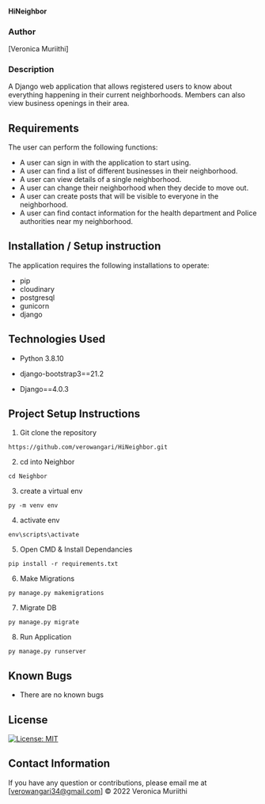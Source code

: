 #### HiNeighbor
### Author

[Veronica Muriithi]

### Description
A Django web application that allows registered users to know about everything happening in their current neighborhoods. Members can also view business openings in their area.




## Requirements
The user can perform the following functions:

-  A user can sign in with the application to start using.
-  A user can find a list of different businesses in their neighborhood.
-  A user can  view details of a single neighborhood.
-  A user can change their neighborhood when they decide to move out.
- A user can create posts that will be visible to everyone in the neighborhood.
- A user can find contact information for the health department and Police authorities near my neighborhood.


## Installation / Setup instruction
The application requires the following installations to operate:
- pip
- cloudinary
- postgresql
- gunicorn
- django

## Technologies Used
- Python 3.8.10

- django-bootstrap3==21.2
- Django==4.0.3

## Project Setup Instructions
1) Git clone the repository 
```
https://github.com/verowangari/HiNeighbor.git
```
2. cd into  Neighbor
```
cd Neighbor
```
3. create a virtual env
```
py -m venv env
```
4. activate env
```
env\scripts\activate
```
5. Open CMD & Install Dependancies
```
pip install -r requirements.txt
```
6. Make Migrations
```
py manage.py makemigrations
```
7. Migrate DB
```
py manage.py migrate
```
8. Run Application
```
py manage.py runserver
```

## Known Bugs
- There are no known bugs

## License
[![License: MIT](https://img.shields.io/badge/License-MIT-yellow.svg)](https://opensource.org/licenses/MIT)

## Contact Information 

If you have any question or contributions, please email me at [verowangari34@gmail.com]
© 2022 Veronica Muriithi